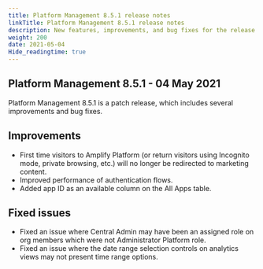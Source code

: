 ```yaml
---
title: Platform Management 8.5.1 release notes
linkTitle: Platform Management 8.5.1 release notes
description: New features, improvements, and bug fixes for the release.
weight: 200
date: 2021-05-04
Hide_readingtime: true
---
```


## Platform Management 8.5.1 - 04 May 2021

Platform Management 8.5.1 is a patch release, which includes several improvements and bug fixes.

## Improvements

* First time visitors to Amplify Platform (or return visitors using Incognito mode, private browsing, etc.) will no longer be redirected to marketing content.
* Improved performance of authentication flows.
* Added app ID as an available column on the All Apps table.

## Fixed issues

* Fixed an issue where Central Admin may have been an assigned role on org members which were not Administrator Platform role.
* Fixed an issue where the date range selection controls on analytics views may not present time range options.
